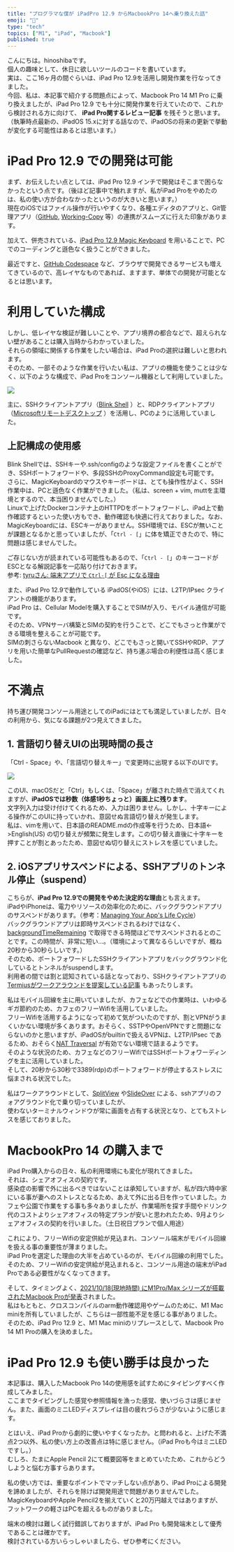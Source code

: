 ```yaml
---
title: "プログラマな僕が iPadPro 12.9 からMacbookPro 14へ乗り換えた話"
emoji: "🐇"
type: "tech"
topics: ["M1", "iPad", "Macbook"]
published: true
---
```


こんにちは。hinoshibaです。  
個人の趣味として、休日に欲しいツールのコードを書いています。  
実は、ここ16ヶ月の間ぐらいは、iPad Pro 12.9を活用し開発作業を行なってきました。  
今回、私は、本記事で紹介する問題点によって、Macbook Pro 14 M1 Pro に乗り換えましたが、iPad Pro 12.9 でも十分に開発作業を行えていたので、これから検討される方に向けて、 **iPad Pro関するレビュー記事** を残そうと思います。  
（執筆時点最新の、iPadOS 15.xに対する話なので、iPadOSの将来の更新で挙動が変化する可能性はあるとは思います。）  


# iPad Pro 12.9 での開発は可能

まず、お伝えしたい点としては、iPad Pro 12.9 インチで開発はそこまで困らなかったという点です。（後ほど記事中で触れますが、私がiPad Proをやめたのは、私の使い方が合わなかったというのが大きいと思います。）  
現在のiOSではファイル操作が行いやすくなり、各種エディタのアプリと、Git管理アプリ（[GitHub](https://apps.apple.com/jp/app/github/id1477376905), [Working-Copy](https://apps.apple.com/jp/app/working-copy-git-client/id896694807) 等）の連携がスムーズに行えた印象があります。  

加えて、併売されている、[iPad Pro 12.9 Magic Keyboard](https://www.apple.com/jp/ipad-keyboards/) を用いることで、PCでのコーディングと遜色なく扱うことができました。  

最近ですと、[GitHub Codespace](https://github.com/features/codespaces) など、ブラウザで開発できるサービスも増えてきているので、高レイヤなものであれば、ますます、単体での開発が可能となるとは思います。  

# 利用していた構成

しかし、低レイヤな検証が難しいことや、アプリ境界の都合などで、超えられない壁があることは購入当時からわかっていました。  
それらの領域に関係する作業をしたい場合は、iPad Proの選択は難しいと思われます。  
そのため、一部そのような作業を行いたい私は、アプリの機能を使うことは少なく、以下のような構成で、iPad Proをコンソール機器として利用していました。  

![](/images/articles/ipadpro12tMBP14/overview.png)  

主に、SSHクライアントアプリ（[Blink Shell](https://apps.apple.com/jp/app/blink-shell-mosh-ssh-client/id1156707581) ）と、RDPクライアントアプリ（[Microsoftリモートデスクトップ](https://apps.apple.com/jp/app/microsoft-%E3%83%AA%E3%83%A2%E3%83%BC%E3%83%88-%E3%83%87%E3%82%B9%E3%82%AF%E3%83%88%E3%83%83%E3%83%97/id714464092) ）を活用し、PCのように活用していました。  

## 上記構成の使用感

Blink Shellでは、SSHキーや.ssh/configのような設定ファイルを書くことができ、SSHポートフォワードや、多段SSHのProxyCommand設定も可能です。  
さらに、MagicKeyboardのマウスやキーボードは、とても操作性がよく、SSH作業中は、PCと遜色なく作業ができました。（私は、screen + vim, muttを主環境とするので、本当困りませんでした。）  
Linuxで上げたDockerコンテナ上のHTTPDをポートフォワードし、iPad上で動作確認するといった使い方もでき、動作確認も快適に行えておりました。なお、MagicKeyboardには、ESCキーがありません。SSH環境では、ESCが無いことが課題となるかと思っていましたが、「`Ctrl - [`」に体を矯正できたので、特に問題は感じませんでした。  

ご存じない方が読まれている可能性もあるので、「`Ctrl - [`」のキーコードがESCとなる解説記事を一応貼り付けておきます。  
参考: [tyruさん: 端末アプリで `Ctrl-[` が Esc になる理由](https://tyru.hatenablog.com/entry/2018/10/04/151740)

また、iPad Pro 12.9で動作している iPadOS(やiOS）には、L2TP/IPsec クライアントの機能があります。  
iPad Pro は、Cellular Modelを購入することでSIMが入り、モバイル通信が可能です。  
そのため、VPNサーバ構築とSIMの契約を行うことで、どこでもさっと作業ができる環境を整えることが可能です。  
SIMの刺さらないMacbook と異なり、どこでもさっと開いてSSHやRDP、アプリを用いた簡単なPullRequestの確認など、持ち運ぶ場合の利便性は高く感じました。  

# 不満点

持ち運び開発コンソール用途としてのiPadにはとても満足していましたが、日々の利用から、気になる課題が2つ見えてきました。  

## 1. 言語切り替えUIの出現時間の長さ

「Ctrl - Space」や、「言語切り替えキー」で変更時に出現する以下のUIです。  

![](/images/articles/ipadpro12tMBP14/switch_lang.png)  

このUI、macOSだと「Ctrl」もしくは、「Space」が離された時点で消えてくれますが、**iPadOSでは秒数（体感1秒ちょっと）画面上に残ります**。  
文字列入力は受け付けてくれるため、入力は困りません。しかし、十字キーによる操作がこのUIに持っていかれ、意図せぬ言語切り替えが発生します。  
私は、vimを用いて、日本語のREADME.mdの作成等を行うため、日本語<->English(US) の切り替えが頻繁に発生します。この切り替え直後に十字キーを押すことが割とあったため、意図せぬ切り替えにストレスを感じていました。  

## 2. iOSアプリサスペンドによる、SSHアプリのトンネル停止（suspend）
こちらが、**iPad Pro 12.9での開発をやめた決定的な理由**とも言えます。  
iPadやiPhoneは、電力やリソースの効率化のために、バックグラウンドアプリのサスペンドがあります。（参考：[Managing Your App's Life Cycle](https://developer.apple.com/documentation/uikit/app_and_environment/managing_your_app_s_life_cycle)）  
バックグラウンドアプリは即時サスペンドされるわけではなく、[backgroundTimeRemaining](https://developer.apple.com/documentation/uikit/uiapplication/1623029-backgroundtimeremaining) で取得できる時間ほどでサスペンドされるとのことです。この時間が、非常に短い...。（環境によって異なるらしいですが、概ね20秒から30秒らしいです。）  
そのため、ポートフォワードしたSSHクライアントアプリをバックグラウンド化しているとトンネルがsuspendします。  
利用者の間では割と認知されている話となっており、SSHクライアントアプリの[Termiusがワークアラウンドを提案している記事](https://docs.termius.com/faq/troubleshooting/cant-run-in-the-background) もあったりします。

私はモバイル回線を主に用いていましたが、カフェなどでの作業時は、いわゆるギガ節約のため、カフェのフリーWifiを活用していました。  
フリーWifiを活用するようになって初めて気がついたのですが、割とVPNがうまくいかない環境が多くあります。おそらく、SSTPやOpenVPNですと問題にならないのかと思いますが、iPadOSがbuiltinで扱えるVPNは、L2TP/IPsec であるため、おそらく[NAT Traversal](https://www.infraexpert.com/study/ipsec15.html) が有効でない環境で詰まるようです。  
そのような状況のため、カフェなどのフリーWifiではSSHポートフォワーディングを主に活用していました。  
そして、20秒から30秒で3389(rdp)のポートフォワードが停止するストレスに悩まされる状況でした。  

私はワークアラウンドとして、[SplitView](https://support.apple.com/ja-jp/guide/ipad/ipad08c9970c/15.0/ipados/15.0) や[SlideOver](https://support.apple.com/ja-jp/guide/ipad/ipadfe7c65e9/ipados) による、sshアプリのフォアグラウンド化で乗り切っていましたが、  
使わないターミナルウィンドウが常に画面を占有する状況となり、とてもストレスを感じておりました。  

# MacbookPro 14 の購入まで

iPad Pro購入からの日々、私の利用環境にも変化が現れてきました。  
それは、シェアオフィスの契約です。  
感染症の影響で外に出るべきではないことは承知していますが、私が四六時中家にいる事が妻へのストレスとなるため、あえて外に出る日を作っていました。カフェや公園で作業をする事も多々ありましたが、作業場所を探す手間やドリンク代のコストよりシェアオフィスの特定プランが安いと思われたため、9月よりシェアオフィスの契約を行いました。（土日祝日プランで個人用途）  

これにより、フリーWifiの安定供給が見込まれ、コンソール端末がモバイル回線を扱える事の重要性が薄まりました。  
iPad Proを選定した理由の大半を占めているのが、モバイル回線の利用でした。そのため、フリーWifiの安定供給が見込まれると、コンソール用途の端末がiPad Proである必要性がなくなってきます。  

そして、タイミングよく、[2021/10/18(現地時間) にM1Pro/Max シリーズが搭載されたMacbook Proが発表](https://www.apple.com/jp/newsroom/2021/10/apple-unveils-game-changing-macbook-pro/)されました。  
私はもともと、クロスコンパイルのarm動作確認用やゲームのために、M1 Mac miniを所有していましたが、こちらは一部性能不足を感じる事がありました。  
そのため、iPad Pro 12.9 と、M1 Mac miniのリプレースとして、Macbook Pro 14 M1 Proの購入を決めました。  

# iPad Pro 12.9 も使い勝手は良かった

本記事は、購入したMacbook Pro 14の使用感を試すためにタイピングすべく作成してみました。  
ここまでタイピングした感覚や参照情報を漁った感覚、使いづらさは感じません。また、画面のミニLEDディスプレイは目の疲れづらさが少ないように感じます。  

とはいえ、iPad Proから劇的に使いやすくなったか。と問われると、上げた不満点2つ以外、私の使い方上の改善点は特に感じません。（iPad Proも今はミニLEDですし。）  
むしろ、たまにApple Pencil 2にて概要図等をまとめていたため、これからどうしようと悩む方事すらあります。  

私の使い方では、重要なポイントでマッチしない点があり、iPad Proによる開発を諦めましたが、それらを除けば開発用途で問題がありませんでした。  
MagicKeyboardやApple Pencil2を揃えていくと20万円越えではありますが、フットワークの軽さはPCを超えるものがありました。  

端末の検討は難しく試行錯誤しておりますが、iPad Pro も開発端末として優秀であることは確かです。  
検討されている方いらっしゃいましたら、ぜひ参考にください。  
